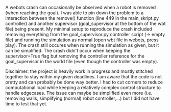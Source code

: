 A webots crash can occasionally be observed when a robot is removed (when reaching the goal).
I was able to pin down the problem to a interaction between the remove() function (line 449 in the main_skript.py controller) and another supervisor (goal_supervisor at the bottom of the wbt file) being present.
My minimal setup to reproduce the crash included removing everything from the goal_supervisor.py controller script (-> empty file) and running the simulation as normal (open wbt file in webots, press play). The crash still occures when running the simulation as given, but it can be simplified.
The crash didn't occur when keeping the supervisor=True flag but removing the controller reference for the goal_supervisor in the world file (even though the controller was empty).

Disclaimer: the project is heavily work in progress and mostly stitched together to stay within my given deadlines. I am aware that the code is not pretty and can probably be done way better. I had to cut corners to reduce computational load while keeping a relatively complex control structure to handle edgecases. The issue can maybe be simplified even more (i.e. removing walls, simplifying (normal) robot controller,...) but I did not have time to test that yet. 
